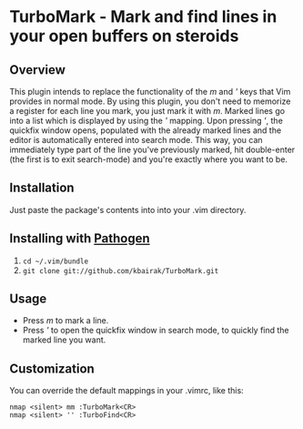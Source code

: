 # TurboMark - Mark and find lines in your open buffers on steroids

## Overview

This plugin intends to replace the functionality of the *m* and *'* keys that
Vim provides in normal mode. By using this plugin, you don't need to memorize a
register for each line you mark, you just mark it with *m*. Marked lines go
into a list which is displayed by using the *'* mapping. Upon pressing *'*, the
quickfix window opens, populated with the already marked lines and the editor
is automatically entered into search mode. This way, you can immediately type
part of the line you've previously marked, hit double-enter (the first is to
exit search-mode) and you're exactly where you want to be.

## Installation

Just paste the package's contents into into your .vim directory.

## Installing with [Pathogen](https://github.com/tpope/vim-pathogen)

1. `cd ~/.vim/bundle`
2. `git clone git://github.com/kbairak/TurboMark.git`

## Usage

- Press *m* to mark a line.
- Press *'* to open the quickfix window in search mode, to quickly find the
  marked line you want.

## Customization

You can override the default mappings in your .vimrc, like this:

    nmap <silent> mm :TurboMark<CR>
    nmap <silent> '' :TurboFind<CR>
